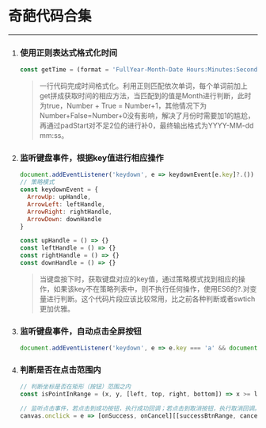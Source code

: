 # 奇葩代码合集

------

1. ### 使用正则表达式格式化时间

   ```javascript
   const getTime = (format = 'FullYear-Month-Date Hours:Minutes:Seconds', date = new Date(), isAddZero = true) => format.replace(/[a-zA-Z]+/g, match => (date['get' + match]() + (match === 'Month')).toString().padStart(isAddZero ? 2 : 1, '0'))
   ```

   > 一行代码完成时间格式化。利用正则匹配依次单词，每个单词前加上get拼成获取时间的相应方法，当匹配到的值是Month进行判断，此时为true，Number + True = Number+1，其他情况下为Number+False=Number+0没有影响，解决了月份时需要加1的尴尬，再通过padStart对不足2位的进行补0，最终输出格式为YYYY-MM-dd mm:ss。

2. ### 监听键盘事件，根据key值进行相应操作

   ```javascript
   document.addEventListener('keydown', e => keydownEvent[e.key]?.())
   // 策略模式
   const keydownEvent = {
     ArrowUp: upHandle,
     ArrowLeft: leftHandle,
     ArrowRight: rightHandle,
     ArrowDown: downHandle
   }
   
   const upHandle = () => {}
   const leftHandle = () => {}
   const rightHandle = () => {}
   const downHandle = () => {}
   ```

   > 当键盘按下时，获取键盘对应的key值，通过策略模式找到相应的操作，如果该key不在策略列表中，则不执行任何操作，使用ES6的?.对变量进行判断。这个代码片段应该比较常用，比之前各种判断或者swtich更加优雅。

3. ### 监听键盘事件，自动点击全屏按钮

   ```javascript
   document.addEventListener('keydown', e => e.key === 'a' && document.querySelector('#full-screen')?.click())
   ```

4. ### 判断是否在点击范围内

   ```javascript
   // 判断坐标是否在矩形（按钮）范围之内
   const isPointInRange = (x, y, [left, top, right, bottom]) => x >= left && x <= right && y >= top && y <= bottom
   
   // 监听点击事件，若点击到成功按钮，执行成功回调；若点击到取消按钮，执行取消回调。（只要点击到按钮都会关闭模态窗）
   canvas.onclick = e => [onSuccess, onCancel][[successBtnRange, cancelBtnRange].findIndex(range => isPointInRange(e.offsetX, e.offsetY, range) && (this.close(), true))]?.()
   ```
